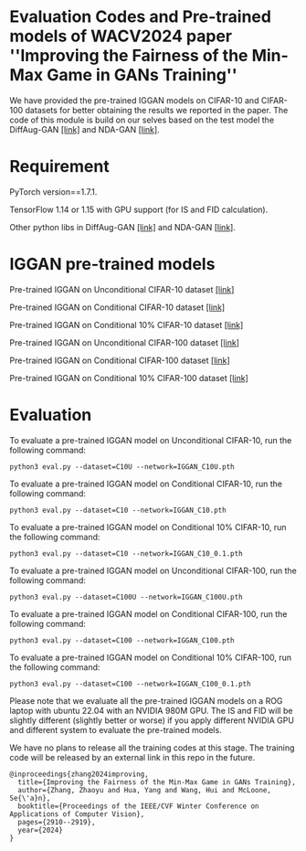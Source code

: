 # Evaluation Codes and Pre-trained models of WACV2024 paper ''Improving the Fairness of the Min-Max Game in GANs Training''

We have provided the pre-trained IGGAN models on CIFAR-10 and CIFAR-100 datasets for better obtaining the results we reported in the paper. The code of this module is build on our selves based on the test model the DiffAug-GAN [[link]](https://github.com/mit-han-lab/data-efficient-gans) and NDA-GAN [[link]](https://github.com/ermongroup/NDA). 

# Requirement

PyTorch version==1.7.1.

TensorFlow 1.14 or 1.15 with GPU support (for IS and FID calculation).

Other python libs in DiffAug-GAN [[link]](https://github.com/mit-han-lab/data-efficient-gans) and NDA-GAN [[link]](https://github.com/ermongroup/NDA).


# IGGAN pre-trained models

Pre-trained IGGAN on Unconditional CIFAR-10 dataset [[link]](https://drive.google.com/file/d/1Qscbpb5hiXxmQ_6NrWSCMSU8WjO4sZ1l/view?usp=sharing)

Pre-trained IGGAN on Conditional CIFAR-10 dataset [[link]](https://drive.google.com/file/d/111HomJr-hFHRleP1OFMIGCCx4-I7fZhu/view?usp=sharing) 

Pre-trained IGGAN on Conditional 10% CIFAR-10 dataset [[link]](https://drive.google.com/file/d/191glBA2nS9HLBIT_ah2moWABS204ezHw/view?usp=sharing)

Pre-trained IGGAN on Unconditional CIFAR-100 dataset [[link]](https://drive.google.com/file/d/1DjyPujEf5XAuY7-zJYykCl35CpIu771W/view?usp=sharing)

Pre-trained IGGAN on Conditional CIFAR-100 dataset [[link]](https://drive.google.com/file/d/1AerOct_0j0rSRr68k5rSN2C2Oxx6jBSy/view?usp=sharing)

Pre-trained IGGAN on Conditional 10% CIFAR-100 dataset [[link]](https://drive.google.com/file/d/1yWaZ8S0tUkpoWFxE27LJQpdk-z0JDUaE/view?usp=sharing)

# Evaluation

To evaluate a pre-trained IGGAN model on Unconditional CIFAR-10, run the following command:
```
python3 eval.py --dataset=C10U --network=IGGAN_C10U.pth
```

To evaluate a pre-trained IGGAN model on Conditional CIFAR-10, run the following command:
```
python3 eval.py --dataset=C10 --network=IGGAN_C10.pth
```

To evaluate a pre-trained IGGAN model on Conditional 10% CIFAR-10, run the following command:
```
python3 eval.py --dataset=C10 --network=IGGAN_C10_0.1.pth
```

To evaluate a pre-trained IGGAN model on Unconditional CIFAR-100, run the following command:
```
python3 eval.py --dataset=C100U --network=IGGAN_C100U.pth
```

To evaluate a pre-trained IGGAN model on Conditional CIFAR-100, run the following command:
```
python3 eval.py --dataset=C100 --network=IGGAN_C100.pth
```

To evaluate a pre-trained IGGAN model on Conditional 10% CIFAR-100, run the following command:
```
python3 eval.py --dataset=C100 --network=IGGAN_C100_0.1.pth
```

Please note that we evaluate all the pre-trained IGGAN models on a ROG laptop with ubuntu 22.04 with an NVIDIA 980M GPU. The IS and FID will be slightly different (slightly better or worse) if you apply different NVIDIA GPU and different system to evaluate the pre-trained models.

We have no plans to release all the training codes at this stage. The training code will be released by an external link in this repo in the future.

```
@inproceedings{zhang2024improving,
  title={Improving the Fairness of the Min-Max Game in GANs Training},
  author={Zhang, Zhaoyu and Hua, Yang and Wang, Hui and McLoone, Se{\'a}n},
  booktitle={Proceedings of the IEEE/CVF Winter Conference on Applications of Computer Vision},
  pages={2910--2919},
  year={2024}
}
```




